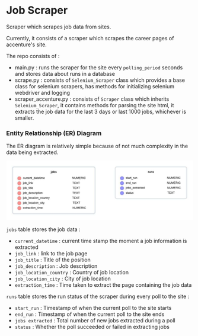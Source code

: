 # Job Scraper

Scraper which scrapes job data from sites.

Currently, it consists of a scraper which scrapes the career pages of accenture's site.

The repo consists of :

* main.py : runs the scraper for the site every `polling_period` seconds and stores data about runs in a database
* scrape.py : consists of `Selenium_Scraper` class which provides a base class for selenium scrapers, has methods for initializing selenium webdriver and logging
* scraper_accenture.py : consists of `Scraper` class which inherits `Selenium_Scraper`, it contains methods for parsing the site html, it extracts the job data for the last 3 days or last 1000 jobs, whichever is smaller.

### Entity Relationship (ER) Diagram

The ER diagram is relatively simple because of not much complexity in the data being extracted.

![](assets/ERD.jpeg)

`jobs` table stores the job data :

* `current_datetime` : current time stamp the moment a job information is extracted
* `job_link` : link to the job page
* `job_title` : Title of the position
* `job_description` : Job description
* `job_location_country` : Country of job location
* `job_location_city` : City of job location
* `extraction_time` : Time taken to extract the page containing the job data

`runs` table stores the run status of the scraper during every poll to the site :

* `start_run` : Timestamp of when the current poll to the site starts
* `end_run` : Timestamp of when the current poll to the site ends
* `jobs extracted` : Total number of new jobs extracted during a poll
* `status` : Whether the poll succeeded or failed in extracting jobs
